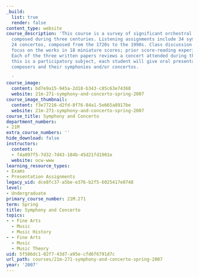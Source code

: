```yaml
---
_build:
  list: true
  render: false
content_type: website
course_description: 'This course is a survey of significant orchestral masterworks
  composed during three centuries. Listening assignments include 34 symphonies and
  24 concertos, composed from the 1720s to the 1990s. Class discussion and oral presentations
  focus on the works in 18 miniature scores; prior score-reading experience is helpful.
  Each of the three written papers reviews a concert attended during the term. Since
  this is a participatory subject, each student will give oral presentations concerning
  composers and their symphonies and/or concertos.

  '
course_image:
  content: bd7e9a15-945a-2d18-b343-c85c63e74368
  website: 21m-271-symphony-and-concerto-spring-2007
course_image_thumbnail:
  content: f3e77216-d2fd-8f76-84a1-5e665a8917be
  website: 21m-271-symphony-and-concerto-spring-2007
course_title: Symphony and Concerto
department_numbers:
- 21M
extra_course_numbers: ''
hide_download: false
instructors:
  content:
  - f4a897f5-7d32-7d43-184b-45d21fd1001e
  website: ocw-www
learning_resource_types:
- Exams
- Presentation Assignments
legacy_uid: dce8fc37-a5be-e376-b2f5-6025417e0748
level:
- Undergraduate
primary_course_number: 21M.271
term: Spring
title: Symphony and Concerto
topics:
- - Fine Arts
  - Music
  - Music History
- - Fine Arts
  - Music
  - Music Theory
uid: 5f586dc1-02f7-43d7-a95e-cfd6f6791d7c
url_path: courses/21m-271-symphony-and-concerto-spring-2007
year: '2007'
---
```

